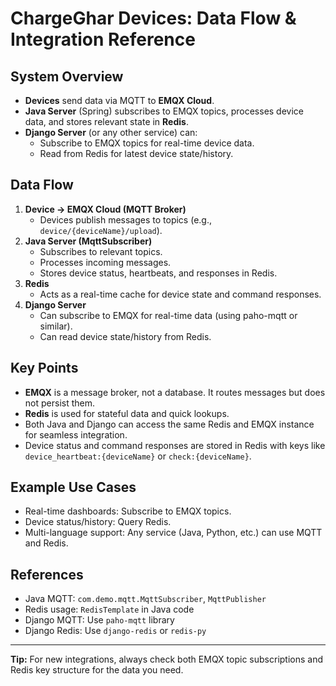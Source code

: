 # ChargeGhar Devices: Data Flow & Integration Reference

## System Overview
- **Devices** send data via MQTT to **EMQX Cloud**.
- **Java Server** (Spring) subscribes to EMQX topics, processes device data, and stores relevant state in **Redis**.
- **Django Server** (or any other service) can:
  - Subscribe to EMQX topics for real-time device data.
  - Read from Redis for latest device state/history.

## Data Flow
1. **Device → EMQX Cloud (MQTT Broker)**
   - Devices publish messages to topics (e.g., `device/{deviceName}/upload`).
2. **Java Server (MqttSubscriber)**
   - Subscribes to relevant topics.
   - Processes incoming messages.
   - Stores device status, heartbeats, and responses in Redis.
3. **Redis**
   - Acts as a real-time cache for device state and command responses.
4. **Django Server**
   - Can subscribe to EMQX for real-time data (using paho-mqtt or similar).
   - Can read device state/history from Redis.

## Key Points
- **EMQX** is a message broker, not a database. It routes messages but does not persist them.
- **Redis** is used for stateful data and quick lookups.
- Both Java and Django can access the same Redis and EMQX instance for seamless integration.
- Device status and command responses are stored in Redis with keys like `device_heartbeat:{deviceName}` or `check:{deviceName}`.

## Example Use Cases
- Real-time dashboards: Subscribe to EMQX topics.
- Device status/history: Query Redis.
- Multi-language support: Any service (Java, Python, etc.) can use MQTT and Redis.

## References
- Java MQTT: `com.demo.mqtt.MqttSubscriber`, `MqttPublisher`
- Redis usage: `RedisTemplate` in Java code
- Django MQTT: Use `paho-mqtt` library
- Django Redis: Use `django-redis` or `redis-py`

---

**Tip:** For new integrations, always check both EMQX topic subscriptions and Redis key structure for the data you need.
